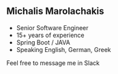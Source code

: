 ## Michalis Marolachakis
- Senior Software Engineer
- 15+ years of experience
- Spring Boot / JAVA
- Speaking English, German, Greek

Feel free to message me in Slack
